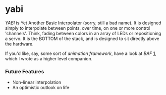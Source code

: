 # yabi
*YABI* is Yet Another Basic Interpolator (sorry, still a bad name). It is designed simply to interpolate between points, over time, on one or more control 'channels'. Think, fading between colors in an array of LEDs or repositioning a servo. It is the BOTTOM of the stack, and is designed to sit directly above the hardware.

If you'd like, say, some sort of _animation framework_, have a look at *BAF* [1], which I wrote as a higher level companion.

### Future Features
* Non-linear interpolation
* An optimistic outlook on life

[1]: https://github.com/borgel/baf

